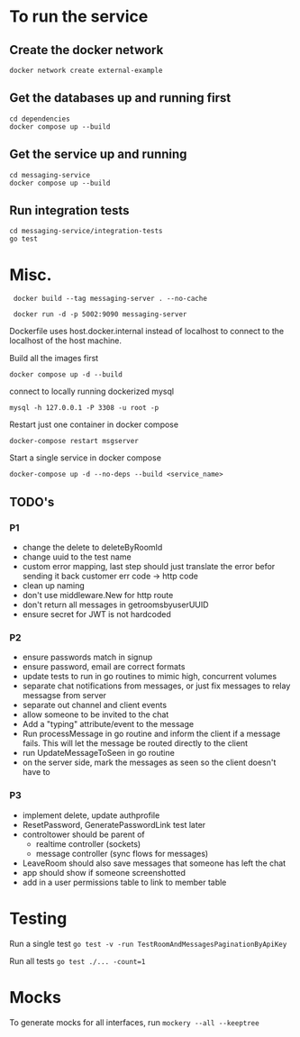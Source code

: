 # To run the service

## Create the docker network

```
docker network create external-example
```

## Get the databases up and running first

```
cd dependencies
docker compose up --build
```

## Get the service up and running

```
cd messaging-service
docker compose up --build
```

## Run integration tests

```
cd messaging-service/integration-tests
go test
```

# Misc.

```
 docker build --tag messaging-server . --no-cache
```

```
 docker run -d -p 5002:9090 messaging-server
```

Dockerfile uses host.docker.internal instead of localhost to connect to the localhost of the host machine.

Build all the images first

```
docker compose up -d --build
```

connect to locally running dockerized mysql

```
mysql -h 127.0.0.1 -P 3308 -u root -p
```

Restart just one container in docker compose

```
docker-compose restart msgserver
```

Start a single service in docker compose

```
docker-compose up -d --no-deps --build <service_name>

```

## TODO's

### P1
- change the delete to deleteByRoomId
- change uuid to the test name
- custom error mapping, last step should just translate the error befor sending it back customer err code -> http code
- clean up naming
- don't use middleware.New for http route
- don't return all messages in getroomsbyuserUUID
- ensure secret for JWT is not hardcoded

### P2
- ensure passwords match in signup
- ensure password, email are correct formats
- update tests to run in go routines to mimic high, concurrent volumes
- separate chat notifications from messages, or just fix messages to relay messagse from server
- separate out channel and client events
- allow someone to be invited to the chat
- Add a "typing" attribute/event to the message
- Run processMessage in go routine and inform the client if a message fails. This will let the message be routed directly to the client
- run UpdateMessageToSeen in go routine
- on the server side, mark the messages as seen so the client doesn't have to

### P3

- implement delete, update authprofile
- ResetPassword, GeneratePasswordLink test later
- controltower should be parent of
  - realtime controller (sockets)
  - message controller (sync flows for messages)
- LeaveRoom should also save messages that someone has left the chat
- app should show if someone screenshotted
- add in a user permissions table to link to member table

# Testing

Run a single test
`go test -v -run TestRoomAndMessagesPaginationByApiKey`

Run all tests
`go test ./... -count=1`

# Mocks

To generate mocks for all interfaces, run
`mockery --all --keeptree`
